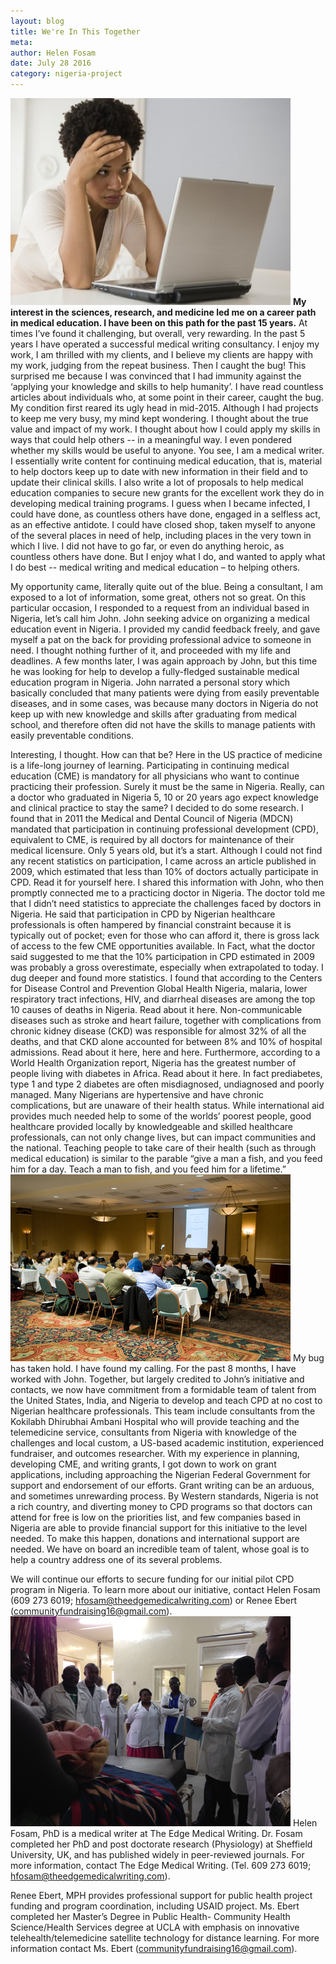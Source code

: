 ```yaml
---
layout: blog
title: We're In This Together
meta:
author: Helen Fosam
date: July 28 2016
category: nigeria-project
---
```


![blog-nigeria-image](/assets/img/nigeria-blog-img-1.png)
**My interest in the sciences, research, and medicine led me on a career path in medical education.  I have been on this path for the past 15 years.** At times I’ve found it challenging, but overall, very rewarding. In the past 5 years I have operated a successful medical writing consultancy. I enjoy my work, I am thrilled with my clients, and I believe my clients are happy with my work, judging from the repeat business. 
Then I caught the bug! This surprised me because I was convinced that I had immunity against the ‘applying your knowledge and skills to help humanity’. I have read countless articles about individuals who, at some point in their career, caught the bug. My condition first reared its ugly head in mid-2015. Although I had projects to keep me very busy, my mind kept wondering. I thought about the true value and impact of my work. I thought about how I could apply my skills in ways that could help others -- in a meaningful way. I even pondered whether my skills would be useful to anyone. You see, I am a medical writer. I essentially write content for continuing medical education, that is, material to help doctors keep up to date with new information in their field and to update their clinical skills. I also write a lot of proposals to help medical education companies to secure new grants for the excellent work they do in developing medical training programs. I guess when I became infected, I could have done, as countless others have done, engaged in a selfless act, as an effective antidote. I could have closed shop, taken myself to anyone of the several places in need of help, including places in the very town in which I live. I did not have to go far, or even do anything heroic, as countless others have done. But I enjoy what I do, and wanted to apply what I do best -- medical writing and medical education – to helping others.

My opportunity came, literally quite out of the blue. Being a consultant, I am exposed to a lot of information, some great, others not so great. On this particular occasion, I responded to a request from an individual based in Nigeria, let’s call him John. John seeking advice on organizing a medical education event in Nigeria. I provided my candid feedback freely, and gave myself a pat on the back for providing professional advice to someone in need.  I thought nothing further of it, and proceeded with my life and deadlines. A few months later, I was again approach by John, but this time he was looking for help to develop a fully-fledged sustainable medical education program in Nigeria. John narrated a personal story which basically concluded that many patients were dying from easily preventable diseases, and in some cases, was because many doctors in Nigeria do not keep up with new knowledge and skills after graduating from medical school, and therefore often did not have the skills to manage patients with easily preventable conditions. 

Interesting, I thought. How can that be? Here in the US practice of medicine is a life-long journey of learning. Participating in continuing medical education (CME) is mandatory for all physicians who want to continue practicing their profession. Surely it must be the same in Nigeria. Really, can a doctor who graduated in Nigeria 5, 10 or 20 years ago expect knowledge and clinical practice to stay the same? I decided to do some research. I found that in 2011 the Medical and Dental Council of Nigeria (MDCN) mandated that participation in continuing professional development (CPD), equivalent to CME, is required by all doctors for maintenance of their medical licensure. Only 5 years old, but it’s a start. Although I could not find any recent statistics on participation, I came across an article published in 2009, which estimated that less than 10% of doctors actually participate in CPD. Read it for yourself here. I shared this information with John, who then promptly connected me to a practicing doctor in Nigeria. The doctor told me that I didn’t need statistics to appreciate the challenges faced by doctors in Nigeria. He said that participation in CPD by Nigerian healthcare professionals is often hampered by financial constraint because it is typically out of pocket; even for those who can afford it, there is gross lack of access to the few CME opportunities available. In Fact, what the doctor said suggested to me that the 10% participation in CPD estimated in 2009 was probably a gross overestimate, especially when extrapolated to today. I dug deeper and found more statistics. I found that according to the Centers for Disease Control and Prevention Global Health Nigeria, malaria, lower respiratory tract infections, HIV, and diarrheal diseases are among the top 10 causes of deaths in Nigeria. Read about it here. Non-communicable diseases such as stroke and heart failure, together with complications from chronic kidney disease (CKD) was responsible for almost 32% of all the deaths, and that CKD alone accounted for between 8% and 10% of hospital admissions. Read about it here, here and here.  Furthermore, according to a World Health Organization report, Nigeria has the greatest number of people living with diabetes in Africa. Read about it here. In fact prediabetes, type 1 and type 2 diabetes are often misdiagnosed, undiagnosed and poorly managed. Many Nigerians are hypertensive and have chronic complications, but are unaware of their health status. While international aid provides much needed help to some of the worlds’ poorest people, good healthcare provided locally by knowledgeable and skilled healthcare professionals, can not only change lives, but can impact communities and the national. Teaching people to take care of their health (such as through medical education) is similar to the parable “give a man a fish, and you feed him for a day. Teach a man to fish, and you feed him for a lifetime.”
![blog-nigeria-image](/assets/img/nigeria-blog-img-2.png)
My bug has taken hold. I have found my calling. For the past 8 months, I have worked with John. Together, but largely credited to John’s initiative and contacts, we now have commitment from a formidable team of talent from the United States, India, and Nigeria to develop and teach CPD at no cost to Nigerian healthcare professionals. This team include consultants from the Kokilabh Dhirubhai Ambani Hospital who will provide teaching and the telemedicine service, consultants from Nigeria with knowledge of the challenges and local custom, a US-based academic institution, experienced fundraiser, and outcomes researcher. With my experience in planning, developing CME, and writing grants, I got down to work on grant applications, including approaching the Nigerian Federal Government for support and endorsement of our efforts. Grant writing can be an arduous, and sometimes unrewarding process. By Western standards, Nigeria is not a rich country, and diverting money to CPD programs so that doctors can attend for free is low on the priorities list, and few companies based in Nigeria are able to provide financial support for this initiative to the level needed. To make this happen, donations and international support are needed. We have on board an incredible team of talent, whose goal is to help a country address one of its several problems.  

We will continue our efforts to secure funding for our initial pilot CPD program in Nigeria. To learn more about our initiative, contact Helen Fosam (609 273 6019; hfosam@theedgemedicalwriting.com) or Renee Ebert (communityfundraising16@gmail.com).
![blog-nigeria-image](/assets/img/nigeria-blog-img-3.png)
Helen Fosam, PhD is a medical writer at The Edge Medical Writing. Dr. Fosam completed her PhD and post doctorate research (Physiology) at Sheffield University, UK, and has published widely in peer-reviewed journals. For more information, contact The Edge Medical Writing. (Tel. 609 273 6019; hfosam@theedgemedicalwriting.com).

Renee Ebert, MPH provides professional support for public health project funding and program coordination, including USAID project. Ms. Ebert completed her Master’s Degree in Public Health- Community Health Science/Health Services degree at UCLA with emphasis on innovative telehealth/telemedicine satellite technology for distance learning. For more information contact Ms. Ebert (communityfundraising16@gmail.com).


 
